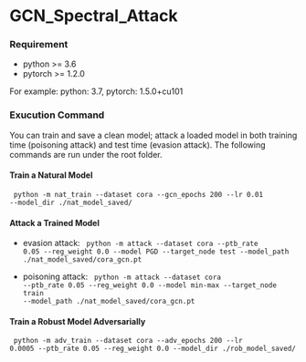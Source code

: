 # GCN_Spectral_Attack

### Requirement
- python >= 3.6
- pytorch >= 1.2.0

For example: python: 3.7, pytorch: 1.5.0+cu101

### Exucution Command
You can train and save a clean model; attack a loaded model in both training time (poisoning attack) and test time (evasion attack). The following commands are run under the root folder.

#### Train a Natural Model
<code> python -m nat_train --dataset cora --gcn_epochs 200 --lr 0.01 --model_dir ./nat_model_saved/ </code>

#### Attack a Trained Model
- evasion attack:
<code> python -m attack --dataset cora --ptb_rate 0.05 --reg_weight 0.0 --model PGD --target_node test --model_path ./nat_model_saved/cora_gcn.pt </code>

- poisoning attack:
<code> python -m attack --dataset cora --ptb_rate 0.05 --reg_weight 0.0 --model min-max --target_node train --model_path ./nat_model_saved/cora_gcn.pt </code>

#### Train a Robust Model Adversarially
<code> python -m adv_train --dataset cora --adv_epochs 200 --lr 0.0005 --ptb_rate 0.05 --reg_weight 0.0 --model_dir ./rob_model_saved/ </code>



